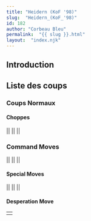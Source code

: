 ```yaml
---
title: "Heidern (KoF '98)"
slug:  "Heidern_(KoF_'98)"
id: 182
author: "Corbeau Bleu"
permalink:  "{{ slug }}.html"
layout:  "index.njk"
---
```


## Introduction

## Liste des coups

### Coups Normaux

#### Choppes

||
||
||

### Command Moves

||
||
||

#### Special Moves

||
||
||

#### Desperation Move

|     |
|-----|
|     |
